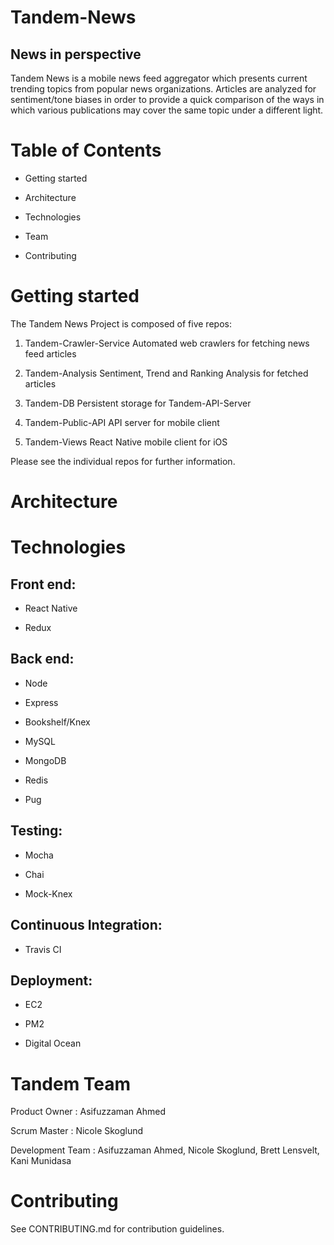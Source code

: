 # Tandem-News

## News in perspective

Tandem News is a mobile news feed aggregator which presents current trending topics from popular news organizations. Articles are analyzed for sentiment/tone biases in order to provide a quick comparison of the ways in which various publications may cover the same topic under a different light.


# Table of Contents

- Getting started

- Architecture

- Technologies

- Team

- Contributing

<Screenshot>


# Getting started

The Tandem News Project is composed of five repos:

  1) Tandem-Crawler-Service
     Automated web crawlers for fetching news feed articles

  2) Tandem-Analysis
     Sentiment, Trend and Ranking Analysis for fetched articles

  3) Tandem-DB
     Persistent storage for Tandem-API-Server

  4) Tandem-Public-API
     API server for mobile client

  5) Tandem-Views
     React Native mobile client for iOS

Please see the individual repos for further information.


# Architecture

<Architecture>

<Sequence Diagrams>


# Technologies

## Front end:

- React Native

- Redux

## Back end:

- Node

- Express

- Bookshelf/Knex

- MySQL

- MongoDB

- Redis

- Pug

## Testing:

- Mocha

- Chai

- Mock-Knex

## Continuous Integration:

- Travis CI

## Deployment:

- EC2

- PM2

- Digital Ocean


# Tandem Team

Product Owner : Asifuzzaman Ahmed

Scrum Master : Nicole Skoglund

Development Team : Asifuzzaman Ahmed, Nicole Skoglund, Brett Lensvelt, Kani Munidasa


# Contributing

See CONTRIBUTING.md for contribution guidelines.
